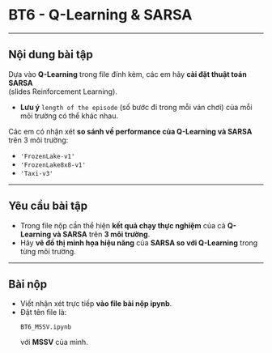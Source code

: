 # BT6 - Q-Learning & SARSA 

---

## **Nội dung bài tập**
Dựa vào **Q-Learning** trong file đính kèm, các em hãy **cài đặt thuật toán SARSA**  
(slides Reinforcement Learning).  

- **Lưu ý** `length of the episode` (số bước đi trong mỗi ván chơi) của mỗi môi trường có thể khác nhau.

Các em có nhận xét **so sánh về performance của Q-Learning và SARSA** trên 3 môi trường:  
- `'FrozenLake-v1'`
- `'FrozenLake8x8-v1'`
- `'Taxi-v3'`

---

## **Yêu cầu bài tập**
- Trong file nộp cần thể hiện **kết quả chạy thực nghiệm** của cả **Q-Learning và SARSA** trên **3 môi trường**.  
- Hãy **vẽ đồ thị minh họa hiệu năng** của **SARSA so với Q-Learning** trong từng môi trường.

---

## **Bài nộp**
- Viết nhận xét trực tiếp **vào file bài nộp ipynb**.  
- Đặt tên file là:  
  ```plaintext
  BT6_MSSV.ipynb
  ```
  với **MSSV** của mình.
